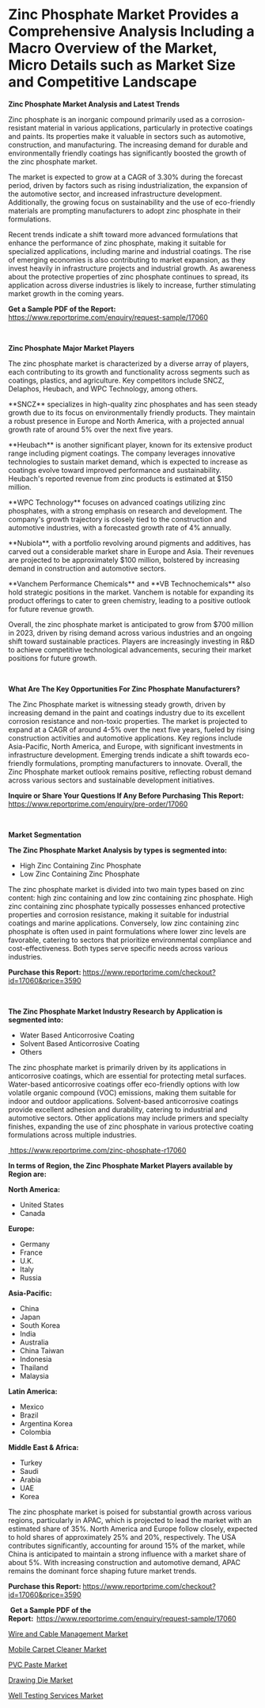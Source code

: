 <p><h1>Zinc Phosphate Market Provides a Comprehensive Analysis Including a Macro Overview of the Market, Micro Details such as Market Size and Competitive Landscape</h1></p><p><strong>Zinc Phosphate Market Analysis and Latest Trends</strong></p>
<p><p>Zinc phosphate is an inorganic compound primarily used as a corrosion-resistant material in various applications, particularly in protective coatings and paints. Its properties make it valuable in sectors such as automotive, construction, and manufacturing. The increasing demand for durable and environmentally friendly coatings has significantly boosted the growth of the zinc phosphate market.</p><p>The market is expected to grow at a CAGR of 3.30% during the forecast period, driven by factors such as rising industrialization, the expansion of the automotive sector, and increased infrastructure development. Additionally, the growing focus on sustainability and the use of eco-friendly materials are prompting manufacturers to adopt zinc phosphate in their formulations. </p><p>Recent trends indicate a shift toward more advanced formulations that enhance the performance of zinc phosphate, making it suitable for specialized applications, including marine and industrial coatings. The rise of emerging economies is also contributing to market expansion, as they invest heavily in infrastructure projects and industrial growth. As awareness about the protective properties of zinc phosphate continues to spread, its application across diverse industries is likely to increase, further stimulating market growth in the coming years.</p></p>
<p><strong>Get a Sample PDF of the Report:&nbsp;</strong> <a href="https://www.reportprime.com/enquiry/request-sample/17060?utm_campaign=1108&utm_medium=2&utm_source=Github&utm_content=ia&utm_term=24112024&utm_id=zinc-phosphate">https://www.reportprime.com/enquiry/request-sample/17060</a></p>
<p>&nbsp;</p>
<p><strong>Zinc Phosphate Major Market Players</strong></p>
<p><p>The zinc phosphate market is characterized by a diverse array of players, each contributing to its growth and functionality across segments such as coatings, plastics, and agriculture. Key competitors include SNCZ, Delaphos, Heubach, and WPC Technology, among others.</p><p>**SNCZ** specializes in high-quality zinc phosphates and has seen steady growth due to its focus on environmentally friendly products. They maintain a robust presence in Europe and North America, with a projected annual growth rate of around 5% over the next five years.</p><p>**Heubach** is another significant player, known for its extensive product range including pigment coatings. The company leverages innovative technologies to sustain market demand, which is expected to increase as coatings evolve toward improved performance and sustainability. Heubach's reported revenue from zinc products is estimated at $150 million.</p><p>**WPC Technology** focuses on advanced coatings utilizing zinc phosphates, with a strong emphasis on research and development. The company's growth trajectory is closely tied to the construction and automotive industries, with a forecasted growth rate of 4% annually.</p><p>**Nubiola**, with a portfolio revolving around pigments and additives, has carved out a considerable market share in Europe and Asia. Their revenues are projected to be approximately $100 million, bolstered by increasing demand in construction and automotive sectors.</p><p>**Vanchem Performance Chemicals** and **VB Technochemicals** also hold strategic positions in the market. Vanchem is notable for expanding its product offerings to cater to green chemistry, leading to a positive outlook for future revenue growth.</p><p>Overall, the zinc phosphate market is anticipated to grow from $700 million in 2023, driven by rising demand across various industries and an ongoing shift toward sustainable practices. Players are increasingly investing in R&D to achieve competitive technological advancements, securing their market positions for future growth.</p></p>
<p>&nbsp;</p>
<p><strong>What Are The Key Opportunities For Zinc Phosphate Manufacturers?</strong></p>
<p><p>The Zinc Phosphate market is witnessing steady growth, driven by increasing demand in the paint and coatings industry due to its excellent corrosion resistance and non-toxic properties. The market is projected to expand at a CAGR of around 4-5% over the next five years, fueled by rising construction activities and automotive applications. Key regions include Asia-Pacific, North America, and Europe, with significant investments in infrastructure development. Emerging trends indicate a shift towards eco-friendly formulations, prompting manufacturers to innovate. Overall, the Zinc Phosphate market outlook remains positive, reflecting robust demand across various sectors and sustainable development initiatives.</p></p>
<p><strong>Inquire or Share Your Questions If Any Before Purchasing This Report:</strong> <a href="https://www.reportprime.com/enquiry/pre-order/17060?utm_campaign=1108&utm_medium=2&utm_source=Github&utm_content=ia&utm_term=24112024&utm_id=zinc-phosphate">https://www.reportprime.com/enquiry/pre-order/17060</a></p>
<p>&nbsp;</p>
<p><strong>Market Segmentation</strong></p>
<p><strong>The Zinc Phosphate Market Analysis by types is segmented into:</strong></p>
<p><ul><li>High Zinc Containing Zinc Phosphate</li><li>Low Zinc Containing Zinc Phosphate</li></ul></p>
<p><p>The zinc phosphate market is divided into two main types based on zinc content: high zinc containing and low zinc containing zinc phosphate. High zinc containing zinc phosphate typically possesses enhanced protective properties and corrosion resistance, making it suitable for industrial coatings and marine applications. Conversely, low zinc containing zinc phosphate is often used in paint formulations where lower zinc levels are favorable, catering to sectors that prioritize environmental compliance and cost-effectiveness. Both types serve specific needs across various industries.</p></p>
<p><strong>Purchase this Report:&nbsp;</strong><a href="https://www.reportprime.com/checkout?id=17060&price=3590&utm_campaign=1108&utm_medium=2&utm_source=Github&utm_content=ia&utm_term=24112024&utm_id=zinc-phosphate">https://www.reportprime.com/checkout?id=17060&price=3590</a></p>
<p>&nbsp;</p>
<p><strong>The Zinc Phosphate Market Industry Research by Application is segmented into:</strong></p>
<p><ul><li>Water Based Anticorrosive Coating</li><li>Solvent Based Anticorrosive Coating</li><li>Others</li></ul></p>
<p><p>The zinc phosphate market is primarily driven by its applications in anticorrosive coatings, which are essential for protecting metal surfaces. Water-based anticorrosive coatings offer eco-friendly options with low volatile organic compound (VOC) emissions, making them suitable for indoor and outdoor applications. Solvent-based anticorrosive coatings provide excellent adhesion and durability, catering to industrial and automotive sectors. Other applications may include primers and specialty finishes, expanding the use of zinc phosphate in various protective coating formulations across multiple industries.</p></p>
<p><a href="https://www.reportprime.com/zinc-phosphate-r17060?utm_campaign=1108&utm_medium=2&utm_source=Github&utm_content=ia&utm_term=24112024&utm_id=zinc-phosphate">&nbsp;https://www.reportprime.com/zinc-phosphate-r17060</a></p>
<p><strong>In terms of Region, the Zinc Phosphate Market Players available by Region are:</strong></p>
<p>
    <p> <strong> North America: </strong>
        <ul>
            <li>United States</li>
            <li>Canada</li>
        </ul>
        </p> 
    <p> <strong> Europe: </strong>
        <ul>
            <li>Germany</li>
            <li>France</li>
            <li>U.K.</li>
            <li>Italy</li>
            <li>Russia</li>
        </ul>
        </p> 
    <p> <strong> Asia-Pacific: </strong>
        <ul>
            <li>China</li>
            <li>Japan</li>
            <li>South Korea</li>
            <li>India</li>
            <li>Australia</li>
            <li>China Taiwan</li>
            <li>Indonesia</li>
            <li>Thailand</li>
            <li>Malaysia</li>
        </ul>
        </p> 
    <p> <strong> Latin America: </strong>
        <ul>
            <li>Mexico</li>
            <li>Brazil</li>
            <li>Argentina Korea</li>
            <li>Colombia</li>
        </ul>
        </p> 
    <p> <strong> Middle East & Africa: </strong>
        <ul>
            <li>Turkey</li>
            <li>Saudi</li>
            <li>Arabia</li>
            <li>UAE</li>
            <li>Korea</li>
        </ul>
    </p>
    </p>
<p><p>The zinc phosphate market is poised for substantial growth across various regions, particularly in APAC, which is projected to lead the market with an estimated share of 35%. North America and Europe follow closely, expected to hold shares of approximately 25% and 20%, respectively. The USA contributes significantly, accounting for around 15% of the market, while China is anticipated to maintain a strong influence with a market share of about 5%. With increasing construction and automotive demand, APAC remains the dominant force shaping future market trends.</p></p>
<p><strong>Purchase this Report: </strong><a href="https://www.reportprime.com/checkout?id=17060&price=3590&utm_campaign=1108&utm_medium=2&utm_source=Github&utm_content=ia&utm_term=24112024&utm_id=zinc-phosphate">https://www.reportprime.com/checkout?id=17060&price=3590</a></p>
<p>&nbsp;<strong>Get a Sample PDF of the Report:&nbsp;&nbsp;</strong><a href="https://www.reportprime.com/enquiry/request-sample/17060?utm_campaign=1108&utm_medium=2&utm_source=Github&utm_content=ia&utm_term=24112024&utm_id=zinc-phosphate">https://www.reportprime.com/enquiry/request-sample/17060</a></p>
<p><strong></strong></p>
<p><p><a href="https://issuu.com/reportprime-2/docs/wire-and-cable-management-market-si_6fb1dd387c9c44?utm_campaign=1108&utm_medium=2&utm_source=Github&utm_content=ia&utm_term=24112024&utm_id=zinc-phosphate">Wire and Cable Management Market</a></p><p><a href="https://www.linkedin.com/pulse/mobile-carpet-cleaner-market-size-type-product-global-industry-5iite?utm_campaign=1108&utm_medium=2&utm_source=Github&utm_content=ia&utm_term=24112024&utm_id=zinc-phosphate">Mobile Carpet Cleaner Market</a></p><p><a href="https://github.com/CliffMedina6/Market-Research-Report-List-7/blob/main/pvc-paste-market.md?utm_campaign=1108&utm_medium=2&utm_source=Github&utm_content=ia&utm_term=24112024&utm_id=zinc-phosphate">PVC Paste Market</a></p><p><a href="https://www.linkedin.com/pulse/drawing-die-industry-analysis-report-market-size-share-competitive-inpwc?utm_campaign=1108&utm_medium=2&utm_source=Github&utm_content=ia&utm_term=24112024&utm_id=zinc-phosphate">Drawing Die Market</a></p><p><a href="https://issuu.com/reportprime-2/docs/well-testing-services-market-size-2_bab4f11cffd2ab?utm_campaign=1108&utm_medium=2&utm_source=Github&utm_content=ia&utm_term=24112024&utm_id=zinc-phosphate">Well Testing Services Market</a></p></p>